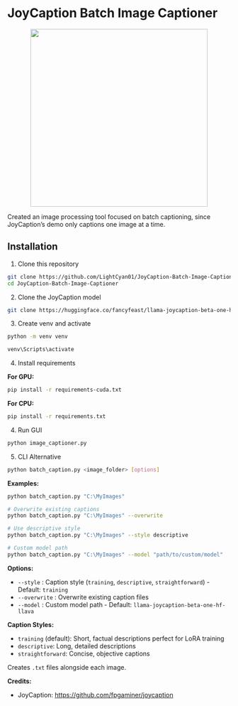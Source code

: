# JoyCaption Batch Image Captioner

<p align="center">
  <img src="https://i.ibb.co/WNNhTTQj/image-2025-08-08-231012012.png" width="400" />
</p>

Created an image processing tool focused on batch captioning, since JoyCaption’s demo only captions one image at a time.

## Installation

1. Clone this repository

```bash
git clone https://github.com/LightCyan01/JoyCaption-Batch-Image-Captioner.git
cd JoyCaption-Batch-Image-Captioner
```

2. Clone the JoyCaption model

```bash
git clone https://huggingface.co/fancyfeast/llama-joycaption-beta-one-hf-llava
```

3. Create venv and activate

```bash
python -m venv venv

venv\Scripts\activate
```

4. Install requirements

**For GPU:**

```bash
pip install -r requirements-cuda.txt
```

**For CPU:**

```bash
pip install -r requirements.txt
```

4. Run GUI

```bash
python image_captioner.py
```

5. CLI Alternative

```bash
python batch_caption.py <image_folder> [options]
```

**Examples:**

```bash
python batch_caption.py "C:\MyImages"

# Overwrite existing captions
python batch_caption.py "C:\MyImages" --overwrite

# Use descriptive style
python batch_caption.py "C:\MyImages" --style descriptive

# Custom model path
python batch_caption.py "C:\MyImages" --model "path/to/custom/model"
```

**Options:**

- `--style` : Caption style (`training`, `descriptive`, `straightforward`) - Default: `training`
- `--overwrite` : Overwrite existing caption files
- `--model` : Custom model path - Default: `llama-joycaption-beta-one-hf-llava`

**Caption Styles:**

- `training` (default): Short, factual descriptions perfect for LoRA training
- `descriptive`: Long, detailed descriptions
- `straightforward`: Concise, objective captions

Creates `.txt` files alongside each image.

**Credits:**

- JoyCaption: https://github.com/fpgaminer/joycaption
